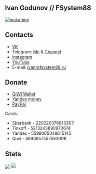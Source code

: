 ## Ivan Godunov // FSystem88
[![wakatime](https://wakatime.com/badge/github/FSystem88/FSystem88.svg)](https://wakatime.com/badge/github/FSystem88/FSystem88)
## Contacts
- <a href="https://vk.com/fsys88">VK</a>
- Telegram: <a href="https://t.me/FSystem88_bot">Me</a> & <a href="https://t.me/FS88ch">Channel</a>
- <a href="https://instagram.com/i.fs88">Instagram</a>
- <a href="https://www.youtube.com/channel/UC1eU8zTeJEKQNxdEtKSmetA">YouTube</a>
- E-mail: <a href="mailto:ivan@fsystem88.ru">ivan@fsystem88.ru</a>

## Donate
- <a href="https://qiwi.com/n/FSYSTEM88">QIWI Wallet</a>
- <a href="https://yoomoney.ru/to/410015440700904">Yandex money</a>
- <a href="https://paypal.me/FSystem88">PayPal</a>

Cards:
- Sberbank - 2202200768133611
- Tinkoff - 5213243890970674
- Yandex - 5599005048615145
- Qiwi - 4693957557583098

## Stats
<img src="https://gpvc.arturio.dev/FSystem88" align="center">
<img src="https://github-readme-stats.vercel.app/api?username=FSystem88&show_icons=true&count_private=true">
